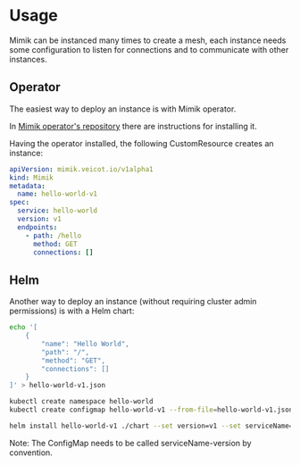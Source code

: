 # Usage

Mimik can be instanced many times to create a mesh, each instance needs some configuration to listen for connections and to communicate with other instances.

## Operator

The easiest way to deploy an instance is with Mimik operator.

In [Mimik operator's repository](https://github.com/leandroberetta/mimik-operator) there are instructions for installing it.

Having the operator installed, the following CustomResource creates an instance:

```yaml
apiVersion: mimik.veicot.io/v1alpha1
kind: Mimik
metadata:
  name: hello-world-v1
spec:
  service: hello-world
  version: v1
  endpoints:
    - path: /hello
      method: GET
      connections: []
```

## Helm

Another way to deploy an instance (without requiring cluster admin permissions) is with a Helm chart:

```bash
echo '[
    {
        "name": "Hello World",
        "path": "/",
        "method": "GET",
        "connections": []
    }
]' > hello-world-v1.json

kubectl create namespace hello-world
kubectl create configmap hello-world-v1 --from-file=hello-world-v1.json -n hello-world

helm install hello-world-v1 ./chart --set version=v1 --set serviceName=hello-world -n hello-world
```

Note: The ConfigMap needs to be called serviceName-version by convention.